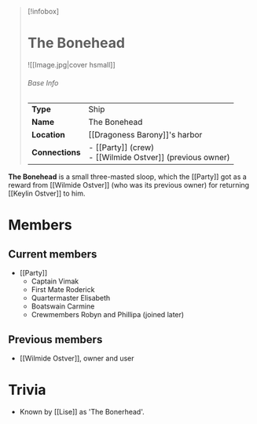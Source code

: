 > [!infobox]  
> # The Bonehead
> ![[Image.jpg|cover hsmall]]  
> ###### Base Info
> | | |  
> |---|---|  
> | **Type** | Ship | 
> | **Name** | The Bonehead |
> | **Location** | [[Dragoness Barony]]'s harbor |
> | **Connections** | - [[Party]] (crew)<br>- [[Wilmide Ostver]] (previous owner) |

**The Bonehead** is a small three-masted sloop, which the [[Party]] got as a reward from [[Wilmide Ostver]] (who was its previous owner) for returning [[Keylin Ostver]] to him. 
# Members
## Current members
- [[Party]]
	- Captain Vimak
	- First Mate Roderick
	- Quartermaster Elisabeth
	- Boatswain Carmine
	- Crewmembers Robyn and Phillipa (joined later)
## Previous members
- [[Wilmide Ostver]], owner and user
# Trivia
- Known by [[Lise]] as 'The Bonerhead'.